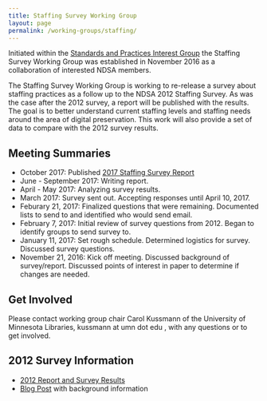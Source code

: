 ```yaml
---
title: Staffing Survey Working Group
layout: page
permalink: /working-groups/staffing/
---
```

Initiated within the [Standards and Practices Interest Group](http://ndsa.org/working-groups/standards-and-practices/) the Staffing Survey Working Group was established in November 2016 as a collaboration of interested NDSA members.  

The Staffing Survey Working Group is working to re-release a survey about staffing practices as a follow up to the NDSA 2012 Staffing Survey.  As was the case after the 2012 survey, a report will be published with the results.  The goal is to better understand current staffing levels and staffing needs around the area of digital preservation.  This work will also provide a set of data to compare with the 2012 survey results.   


## Meeting Summaries
* October 2017: Published [2017 Staffing Survey Report](http://osf.io.3rcqk) 
* June - September 2017: Writing report.
* April - May 2017: Analyzing survey results.  
* March 2017: Survey sent out.  Accepting responses until April 10, 2017.
* Feburary 21, 2017: Finalized questions that were remaining.  Documented lists to send to and identified who would send email.  
* February 7, 2017: Initial review of survey questions from 2012.  Began to identify groups to send survey to. 
* January 11, 2017: Set rough schedule.  Determined logistics for survey.  Discussed survey questions.
* November 21, 2016: Kick off meeting.  Discussed background of survey/report.  Discussed points of interest in paper to determine if changes are needed.  

## Get Involved
Please contact working group chair Carol Kussmann of the University of Minnesota Libraries, kussmann at umn dot edu , with any questions or to get involved.  


## 2012 Survey Information
* [2012 Report and Survey Results](http://ndsa.org/documents/NDSA-Staffing-Survey-Report-Final122013.pdf)
* [Blog Post](http://blogs.loc.gov/thesignal/2013/12/just-released-staffing-for-effective-digital-preservation-an-ndsa-report/) with background information
